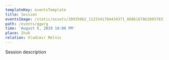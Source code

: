 ```yaml
---
templateKey: eventsTemplate
title: Session
eventsImage: /static/assets/20935062_1123341784434371_8686167862893783118_o.jpg
path: /events/qgwrg
time: 'August 5, 2019 10:00 PM'
place: Ihub
relation: Vladimir Melnic
---
```

Session description
